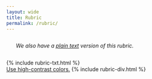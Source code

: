 ```yaml
---
layout: wide
title: Rubric
permalink: /rubric/
---
```


<div style="width: 90%; margin: auto; margin-top: 2em; margin-bottom: 2em;">
    <em>We also have a <a href="{{ '/rubrictxt' | prepend: site.baseurl }}">plain text</a> version of this rubric.</em>
</div>

<div class="sr-only">
{% include rubric-txt.html %}
</div>

<script>
    let root = document.documentElement;

    contrast = "low";
    function flipColors() {
        if (contrast == "low") {
            contrast = "high";
            console.log("Setting " + contrast + " colors.");
            root.style.setProperty('--danger-color', '#601A4A');
            root.style.setProperty('--warning-color', '#EE442F');
            root.style.setProperty('--ok-color', '#63ACBE');
            document.getElementById("contrast").innerHTML = "low";
        } else {
            contrast = "low";
            console.log("Setting " + contrast + " colors.");
            root.style.setProperty('--danger-color', '#F65235');
            root.style.setProperty('--warning-color', '#FFDF00');
            root.style.setProperty('--ok-color', '#57F41C');
            document.getElementById("contrast").innerHTML = "high";
        }
    }

</script>

<div aria-hidden="true">
<a href="#" onclick="flipColors();">Use <span id="contrast">high</span>-contrast colors.</a>
{% include rubric-div.html %}
</div>
